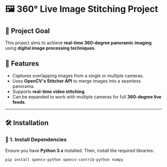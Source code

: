 # 🖼️ 360° Live Image Stitching Project

## 🎯 Project Goal
This project aims to achieve **real-time 360-degree panoramic imaging** using **digital image processing techniques**.

## 🚀 Features
- Captures overlapping images from a single or multiple cameras.
- Uses **OpenCV's Stitcher API** to merge images into a seamless panorama.
- Supports **real-time video stitching**.
- Can be expanded to work with multiple cameras for full **360-degree live feeds**.

---

## 🛠️ Installation
### 📌 **1. Install Dependencies**
Ensure you have **Python 3.x** installed. Then, install the required libraries:

```bash
pip install opencv-python opencv-contrib-python numpy
